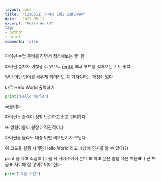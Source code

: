 ```yaml
---
layout: post
title:  "[210511] 파이썬 1대1 초보만@@@"
date:   2021-05-11
excerpt: "Hello World"
tag:
- python
- print
comments: false
---
```


파이썬 수업 준비를 하면서 정리해보는 글 1탄

파이썬 설치가 귀찮을 수 있으니 [repl.it](http://repl.it) 에서 코드를 적어보는 것도 좋다

일단 어떤 언어를 배우게 되더라도 꼭 거쳐야하는 과정이 있다

바로 Hello World 출력하기

```python
print("Hello World")
```

국룰이다

파이썬은 출력이 정말 단순하고 쉽고 편리하다

또 명령어들이 굉장히 직관적이다

파이썬을 몰라도 대충 어떤 의미인지가 보인다

위 코드를 실행 시키면 Hello World 라고 세상에 인사를 할 수 있다(?)

print 를 적고 소괄호 ( ) 를 꼭 적어주어야 한다
또 하고 싶은 말을 작은 따옴표나 큰 따옴표 사이에 잘 넣어주어야 한다

```python
print("그럼 이만")
```